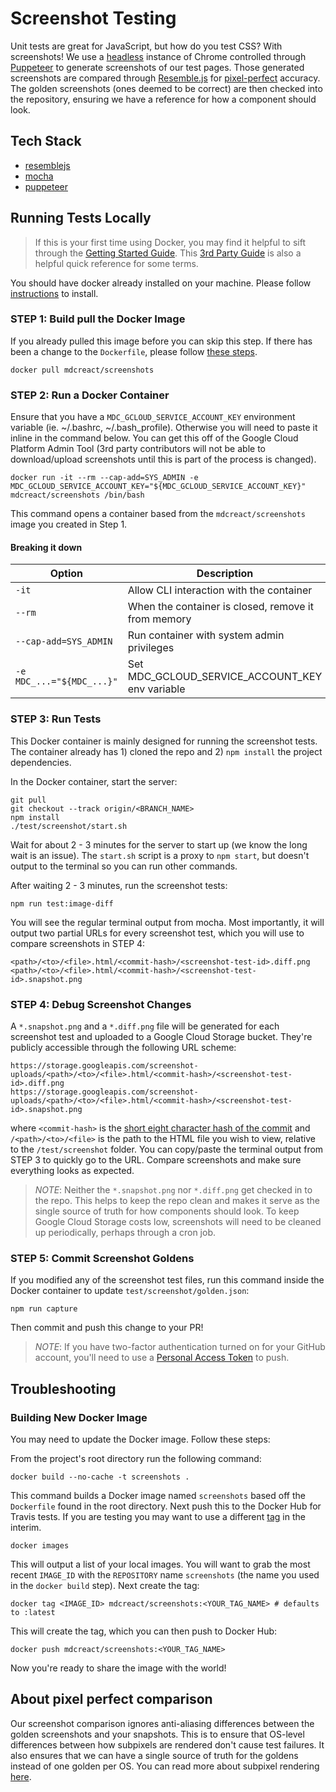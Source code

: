# Screenshot Testing

Unit tests are great for JavaScript, but how do you test CSS? With screenshots! We use a [headless](https://chromium.googlesource.com/chromium/src/+/lkgr/headless/README.md) instance of Chrome controlled through [Puppeteer](https://github.com/GoogleChrome/puppeteer) to generate screenshots of our test pages. Those generated screenshots are compared through [Resemble.js](https://github.com/HuddleEng/Resemble.js) for [pixel-perfect](#about-pixel-perfect-comparison) accuracy. The golden screenshots (ones deemed to be correct) are then checked into the repository, ensuring we have a reference for how a component should look.

## Tech Stack

- [resemblejs](https://www.npmjs.com/package/resemblejs)
- [mocha](https://github.com/mochajs/mocha)
- [puppeteer](https://github.com/GoogleChrome/puppeteer)

## Running Tests Locally

> If this is your first time using Docker, you may find it helpful to sift through the [Getting Started Guide](https://docs.docker.com/get-started/#images-and-containers). This [3rd Party Guide](http://odewahn.github.io/docker-jumpstart/building-images-with-dockerfiles.html) is also a helpful quick reference for some terms.

You should have docker already installed on your machine. Please follow [instructions](https://docs.docker.com/install/) to install.

### STEP 1: Build pull the Docker Image

If you already pulled this image before you can skip this step. If there has been a change to the `Dockerfile`, please follow [these steps](#building-new-docker-image).

```
docker pull mdcreact/screenshots
```

### STEP 2: Run a Docker Container

Ensure that you have a `MDC_GCLOUD_SERVICE_ACCOUNT_KEY` environment variable (ie. ~/.bashrc, ~/.bash_profile). Otherwise you will need to paste it inline in the command below. You can get this off of the Google Cloud Platform Admin Tool (3rd party contributors will not be able to download/upload screenshots until this is part of the process is changed).

```
docker run -it --rm --cap-add=SYS_ADMIN -e MDC_GCLOUD_SERVICE_ACCOUNT_KEY="${MDC_GCLOUD_SERVICE_ACCOUNT_KEY}" mdcreact/screenshots /bin/bash
```

This command opens a container based from the `mdcreact/screenshots` image you created in Step 1.

#### Breaking it down

Option | Description
--- | ---
`-it` | Allow CLI interaction with the container
`--rm` | When the container is closed, remove it from memory
`--cap-add=SYS_ADMIN` | Run container with system admin privileges
`-e MDC_...="${MDC_...}"` | Set MDC_GCLOUD_SERVICE_ACCOUNT_KEY env variable

### STEP 3: Run Tests

This Docker container is mainly designed for running the screenshot tests. The container already has 1) cloned the repo and 2) `npm install` the project dependencies.

In the Docker container, start the server:

```
git pull
git checkout --track origin/<BRANCH_NAME>
npm install
./test/screenshot/start.sh
```

Wait for about 2 - 3 minutes for the server to start up (we know the long wait is an issue). The `start.sh` script is a proxy to `npm start`, but doesn't output to the terminal so you can run other commands.

After waiting 2 - 3 minutes, run the screenshot tests:

```
npm run test:image-diff
```

You will see the regular terminal output from mocha. Most importantly, it will output two partial URLs for every screenshot test, which you will use to compare screenshots in STEP 4:

```
<path>/<to>/<file>.html/<commit-hash>/<screenshot-test-id>.diff.png
<path>/<to>/<file>.html/<commit-hash>/<screenshot-test-id>.snapshot.png
```

### STEP 4: Debug Screenshot Changes

A `*.snapshot.png` and a `*.diff.png` file will be generated for each screenshot test and uploaded to a Google Cloud Storage bucket. They're publicly accessible through the following URL scheme:

```
https://storage.googleapis.com/screenshot-uploads/<path>/<to>/<file>.html/<commit-hash>/<screenshot-test-id>.diff.png
https://storage.googleapis.com/screenshot-uploads/<path>/<to>/<file>.html/<commit-hash>/<screenshot-test-id>.snapshot.png
```

where `<commit-hash>` is the [short eight character hash of the commit](https://stackoverflow.com/a/5694416) and `/<path>/<to>/<file>` is the path to the HTML file you wish to view, relative to the `/test/screenshot` folder. You can copy/paste the terminal output from STEP 3 to quickly go to the URL. Compare screenshots and make sure everything looks as expected.

> _NOTE_: Neither the `*.snapshot.png` nor `*.diff.png` get checked in to the repo. This helps to keep the repo clean and makes it serve as the single source of truth for how components should look. To keep Google Cloud Storage costs low, screenshots will need to be cleaned up periodically, perhaps through a cron job.

### STEP 5: Commit Screenshot Goldens

If you modified any of the screenshot test files, run this command inside the Docker container to update `test/screenshot/golden.json`:

```
npm run capture
```

Then commit and push this change to your PR!

> _NOTE_: If you have two-factor authentication turned on for your GitHub account, you'll need to use a [Personal Access Token](https://help.github.com/articles/creating-a-personal-access-token-for-the-command-line/) to push.

## Troubleshooting

### Building New Docker Image

You may need to update the Docker image. Follow these steps:

From the project's root directory run the following command:

```
docker build --no-cache -t screenshots .
```

This command builds a Docker image named `screenshots` based off the `Dockerfile` found in the root directory. Next push this to the Docker Hub for Travis tests. If you are testing you may want to use a different [tag](https://hub.docker.com/r/mdcreact/screenshots/tags/) in the interim.

```
docker images
```

This will output a list of your local images. You will want to grab the most recent `IMAGE_ID` with the `REPOSITORY` name `screenshots` (the name you used in the `docker build` step). Next create the tag:

```
docker tag <IMAGE_ID> mdcreact/screenshots:<YOUR_TAG_NAME> # defaults to :latest
```

This will create the tag, which you can then push to Docker Hub:

```
docker push mdcreact/screenshots:<YOUR_TAG_NAME>
```

Now you're ready to share the image with the world!

## About pixel perfect comparison

Our screenshot comparison ignores anti-aliasing differences between the golden screenshots and your snapshots. This is to ensure that OS-level differences between how subpixels are rendered don't cause test failures. It also ensures that we can have a single source of truth for the goldens instead of one golden per OS. You can read more about subpixel rendering [here](https://en.wikipedia.org/wiki/Subpixel_rendering).
